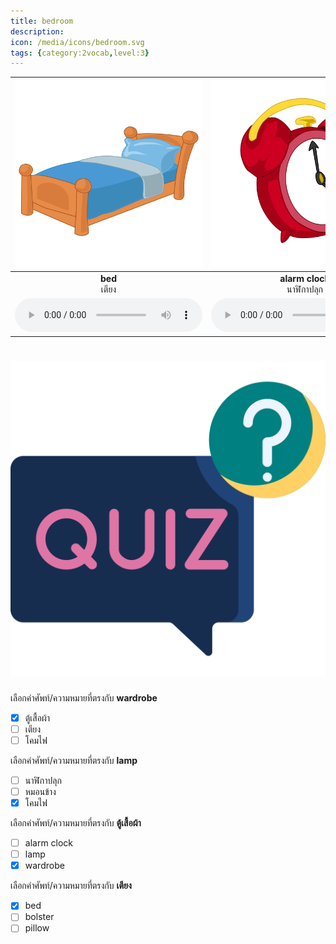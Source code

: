 ```yaml
---
title: bedroom
description: 
icon: /media/icons/bedroom.svg
tags: {category:2vocab,level:3}
---
```


<div class="carrousel">


|![](/media/img/bedroom/bed.svg)|![](/media/img/bedroom/alarm&#x20;clock.svg)|![](/media/img/bedroom/lamp.svg)|![](/media/img/bedroom/dressing&#x20;table.svg)|![](/media/img/bedroom/bolster.svg)|![](/media/img/bedroom/blanket.svg)|![](/media/img/bedroom/pillow.svg)|![](/media/img/bedroom/wardrobe.svg)|
| :----: | :----: | :----: | :----: | :----: | :----: | :----: | :----: |
|**bed**<br>เตียง|**alarm clock**<br>นาฬิกาปลุก|**lamp**<br>โคมไฟ|**dressing table**<br>โต๊ะแต่งตัว|**bolster**<br>หมอนข้าง|**blanket**<br>ผ้าห่ม|**pillow**<br>หมอน|**wardrobe**<br>ตู้เสื้อผ้า|
|![](/media/audio/bed.mp3)|![](/media/audio/alarm&#x20;clock.mp3)|![](/media/audio/lamp.mp3)|![](/media/audio/dressing&#x20;table.mp3)|![](/media/audio/bolster.mp3)|![](/media/audio/blanket.mp3)|![](/media/audio/pillow.mp3)|![](/media/audio/wardrobe.mp3)|

</div>



# ![icon](/media/icons/quiz.svg) 


 เลือกคำศัพท์/ความหมายที่ตรงกับ **wardrobe**
 - [x] ตู้เสื้อผ้า
 - [ ] เตียง
 - [ ] โคมไฟ

 เลือกคำศัพท์/ความหมายที่ตรงกับ **lamp**
 - [ ] นาฬิกาปลุก
 - [ ] หมอนข้าง
 - [x] โคมไฟ

 เลือกคำศัพท์/ความหมายที่ตรงกับ **ตู้เสื้อผ้า**
 - [ ] alarm clock
 - [ ] lamp
 - [x] wardrobe

 เลือกคำศัพท์/ความหมายที่ตรงกับ **เตียง**
 - [x] bed
 - [ ] bolster
 - [ ] pillow
